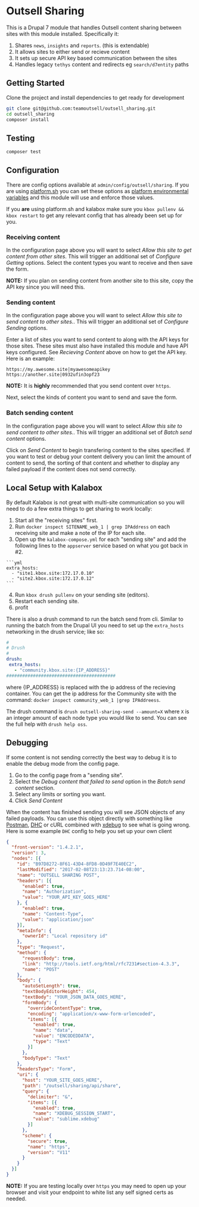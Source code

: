 Outsell Sharing
===============

This is a Drupal 7 module that handles Outsell content sharing between sites with this
module installed. Specifically it:

  1. Shares `news`, `insights` and `reports`. (this is extendable)
  2. It allows sites to either send or recieve content
  3. It sets up secure API key based communication between the sites
  4. Handles legacy `tethys` content and redirects eg `search/d7entity` paths

Getting Started
---------------

Clone the project and install dependencies to get ready for development

```bash
git clone git@github.com:teamoutsell/outsell_sharing.git
cd outsell_sharing
composer install
```

Testing
-------

```bash
composer test
```

Configuration
-------------

There are config options available at `admin/config/outsell/sharing`. If you are using [platform.sh](http://platform.sh) you can set these options as [platform environmental variables](https://docs.platform.sh/development/variables.html#drupal-specific-variables) and this module will use and enforce those values.

If you **are** using platform.sh and kalabox make sure you `kbox pullenv && kbox restart` to get any relevant config that has already been set up for you.

### Receiving content

In the configuration page above you will want to select *Allow this site to get content from other sites*. This will trigger an additional set of *Configure Getting* options. Select the content types you want to receive and then save the form.

**NOTE:** If you plan on sending content from another site to this site, copy the API key since you will need this.

### Sending content

In the configuration page above you will want to select *Allow this site to send content to other sites.*. This will trigger an additional set of *Configure Sending* options.

Enter a list of sites you want to send content to along with the API keys for those sites. These sites must also have installed this module and have API keys configured. See *Recieving Content* above on how to get the API key. Here is an example:

```
https://my.awesome.site|myawesomeapikey
https://another.site|0932ufin3opf23
```

**NOTE:** It is **highly** recommended that you send content over `https`.

Next, select the kinds of content you want to send and save the form.

### Batch sending content

In the configuration page above you will want to select *Allow this site to send content to other sites.*. This will trigger an additional set of *Batch send content* options.

Click on *Send Content* to begin transfering content to the sites specified. If you want to test or debug your content delivery you can limit the amount of content to send, the sorting of that content and whether to display any failed payload if the content does not send correctly.

Local Setup with Kalabox
------------------------

By default Kalabox is not great with multi-site communication so you will need to do a few extra things to get sharing to work locally:

  1. Start all the "receiving sites" first.
  2. Run `docker inspect SITENAME_web_1 | grep IPAddress` on each receiving site and make a note of the IP for each site.
  3. Open up the `kalabox-compose.yml` for each "sending site" and add the following lines to the `appserver` service based on what you got back in #2.

    ```yml
    extra_hosts:
      - "site1.kbox.site:172.17.0.10"
      - "site2.kbox.site:172.17.0.12"
    ```
  4. Run `kbox drush pullenv` on your sending site (editors).
  5. Restart each sending site.
  5. profit

There is also a drush command to run the batch send from cli.  Similar to running the batch from the Drupal UI you need to set up the `extra_hosts` networking in the drush service; like so:

  ```yml
  #
  # Drush
  #
  drush:
   extra_hosts:
     - "community.kbox.site:{IP_ADDRESS}"
  #########################################
  ```
where {IP_ADDRESS} is replaced with the ip address of the recieving container.  You can get the ip address for the Community site with the command: `docker inspect community_web_1 |grep IPAddreess`.

The drush command is `drush outsell-sharing-send --amount=X` where `X` is an integer amount of each node type you would like to send.  You can see the full help with `drush help oss`.

Debugging
---------

If some content is not sending correctly the best way to debug it is to enable the debug mode from the config page.

1. Go to the config page from a "sending site".
2. Select the *Debug content that failed to send* option in the *Batch send content* section.
3. Select any limits or sorting you want.
4. Click *Send Content*

When the content has finished sending you will see JSON objects of any failed payloads. You can use this object directly with something like [Postman](https://chrome.google.com/webstore/detail/postman/fhbjgbiflinjbdggehcddcbncdddomop?hl=en), [DHC](https://chrome.google.com/webstore/detail/dhc-restlet-client/aejoelaoggembcahagimdiliamlcdmfm?hl=en) or cURL combined with [xdebug](https://xdebug.org/) to see what is going wrong. Here is some example `DHC` config to help you set up your own client

```json
{
  "front-version": "1.4.2.1",
  "version": 3,
  "nodes": [{
    "id": "B97D8272-8F61-43D4-8FD8-0D49F7E40EC2",
    "lastModified": "2017-02-08T23:13:23.714-08:00",
    "name": "OUTSELL SHARING POST",
    "headers": [{
      "enabled": true,
      "name": "Authorization",
      "value": "YOUR_API_KEY_GOES_HERE"
    }, {
      "enabled": true,
      "name": "Content-Type",
      "value": "application/json"
    }],
    "metaInfo": {
      "ownerId": "Local repository id"
    },
    "type": "Request",
    "method": {
      "requestBody": true,
      "link": "http://tools.ietf.org/html/rfc7231#section-4.3.3",
      "name": "POST"
    },
    "body": {
      "autoSetLength": true,
      "textBodyEditorHeight": 454,
      "textBody": "YOUR_JSON_DATA_GOES_HERE",
      "formBody": {
        "overrideContentType": true,
        "encoding": "application/x-www-form-urlencoded",
        "items": [{
          "enabled": true,
          "name": "data",
          "value": "ENCODEDDATA",
          "type": "Text"
        }]
      },
      "bodyType": "Text"
    },
    "headersType": "Form",
    "uri": {
      "host": "YOUR_SITE_GOES_HERE",
      "path": "/outsell/sharing/api/share",
      "query": {
        "delimiter": "&",
        "items": [{
          "enabled": true,
          "name": "XDEBUG_SESSION_START",
          "value": "sublime.xdebug"
        }]
      },
      "scheme": {
        "secure": true,
        "name": "https",
        "version": "V11"
      }
    }
  }]
}
```

**NOTE:** If you are testing locally over `https` you may need to open up your browser and visit your endpoint to white list any self signed certs as needed.
